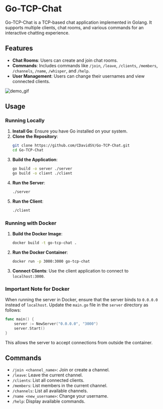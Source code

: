 # Go-TCP-Chat

Go-TCP-Chat is a TCP-based chat application implemented in Golang. It supports multiple clients, chat rooms, and various commands for an interactive chatting experience.

## Features
- **Chat Rooms**: Users can create and join chat rooms.
- **Commands**: Includes commands like `/join`, `/leave`, `/clients`, `/members`, `/channels`, `/name`, `/whisper`, and `/help`.
- **User Management**: Users can change their usernames and view connected clients.

![demo_gif](https://github.com/user-attachments/assets/2eb6e536-37cd-44fe-96da-9f60a420831e)

## Usage

### Running Locally
1. **Install Go**: Ensure you have Go installed on your system.
2. **Clone the Repository**:
   ```bash
   git clone https://github.com/CDavidSV/Go-TCP-Chat.git
   cd Go-TCP-Chat
   ```
3. **Build the Application**:
   ```bash
   go build -o server ./server
   go build -o client ./client
   ```
4. **Run the Server**:
   ```bash
   ./server
   ```
5. **Run the Client**:
   ```bash
   ./client
   ```

### Running with Docker
1. **Build the Docker Image**:
   ```bash
   docker build -t go-tcp-chat .
   ```
2. **Run the Docker Container**:
   ```bash
   docker run -p 3000:3000 go-tcp-chat
   ```
3. **Connect Clients**:
   Use the client application to connect to `localhost:3000`.

### Important Note for Docker

When running the server in Docker, ensure that the server binds to `0.0.0.0` instead of `localhost`. Update the `main.go` file in the `server` directory as follows:

```go
func main() {
    server := NewServer("0.0.0.0", "3000")
    server.Start()
}
```

This allows the server to accept connections from outside the container.

## Commands
- `/join <channel_name>`: Join or create a channel.
- `/leave`: Leave the current channel.
- `/clients`: List all connected clients.
- `/members`: List members in the current channel.
- `/channels`: List all available channels.
- `/name <new_username>`: Change your username.
- `/help`: Display available commands.
